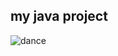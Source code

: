 ## my java project

![dance](https://cdn.app.compendium.com/uploads/user/e7c690e8-6ff9-102a-ac6d-e4aebca50425/4f32df54-31f0-4f39-bfb6-d2e9642a015e/File/f46882a15db05ac26d2e0dcff108304c/java_champions_twitter_001.png)
